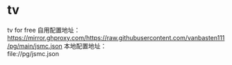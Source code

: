 # tv
tv for free
自用配置地址：  https://mirror.ghproxy.com/https://raw.githubusercontent.com/vanbasten111/pg/main/jsmc.json
本地配置地址：  
file://pg/jsmc.json   
